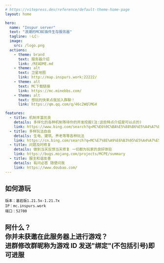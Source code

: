 ```yaml
---
# https://vitepress.dev/reference/default-theme-home-page
layout: home

hero:
  name: "Inspur server"
  text: "浪潮的MCBE插件生存服务器"
  tagline: ✨LC✨
  image:
    src: /logo.png
  actions:
    - theme: brand
      text: 服务器介绍
      link: /README.md
    - theme: alt
      text: 卫星地图
      link: http://map.inspurs.work:22222/
    - theme: alt
      text: MC下载链接
      link: https://mc.minebbs.com/
    - theme: alt
      text: 想玩的快来点我加入群聊！
      link: https://qm.qq.com/q/46c2WQlMG4

features:
  - title: 机制丰富优良
    details: 多样化的各种机制等待你的开发挖掘(注:这些特点介绍是可以点的)
    link: https://www.bing.com/search?q=MC%E6%9C%BA%E5%88%B6%E5%A4%A7%E5%85%A8&qs=ds&form=QBRE
  - title: 多样玩法自由
    details: 生电、建筑、养老等等各种玩法
    link: https://cn.bing.com/search?q=MC%E7%8E%A9%E6%B3%95%E5%A4%A7%E5%85%A8&qs=n&form=QBRE&sp=-1&lq=0&pq=mc%E7%8E%A9%E6%B3%95da%27q&sc=8-8&sk=&cvid=FCB5F07C85DC4210BE5B0364A3D153CD&ghsh=0&ghacc=0&ghpl=
  - title: 问题及时修复
    details: 做到当天反馈当天修复 一切都为玩家的良好体验
    link: https://bugs.mojang.com/projects/MCPE/summary
  - title: 服主和谐友善
    details: 有问必答 随便问我
    link: https://www.doubao.com/
---
```


## 如何游玩

```点我可以复制哦~
版本：基岩版1.21.5x-1.21.7x
IP：mc.inspurs.work
端口：52700
```

## 阿什么？<br/>你并未获邀在此服务器上进行游戏？<br/>进群修改群昵称为游戏 ID 发送"绑定"(不包括引号)即可进服
